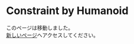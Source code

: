 # Constraint by Humanoid

このページは移動しました。  
[新しいページ](https://docs.mochizuki.moe/Unity/ConstraintByHumanoid/)へアクセスしてください。
